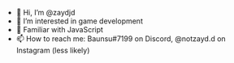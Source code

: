 - 👋 Hi, I’m @zaydjd
- 👀 I’m interested in game development
- 🌱 Familiar with JavaScript
- 📫 How to reach me: Baunsu#7199 on Discord, @notzayd.d on Instagram (less likely)

<!---
zaydjd/zaydjd is a ✨ special ✨ repository because its `README.md` (this file) appears on your GitHub profile.
You can click the Preview link to take a look at your changes.
--->
